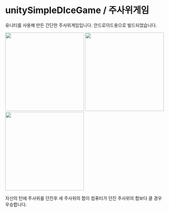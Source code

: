 # unitySimpleDIceGame / 주사위게임

유니티를 사용해 만든 간단한 주사위게임입니다. 
안드로이드용으로 빌드되었습니다.

<img src = "https://user-images.githubusercontent.com/55430857/102615824-e55f2c00-4179-11eb-9f9d-1a3f16c738c5.png" width="250px"> <img src = "https://user-images.githubusercontent.com/55430857/102616547-0d9b5a80-417b-11eb-8c21-a61b9a32f3c1.png" width="250px"> <img src = "https://user-images.githubusercontent.com/55430857/102616553-10964b00-417b-11eb-88e4-bd5851582168.png" width="250px">

자신의 턴에 주사위를 던진후 세 주사위의 합이 컴퓨터가 던진 주사위의 합보다 클 경우 우승합니다.
